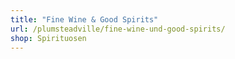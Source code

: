 ```yaml
---
title: "Fine Wine & Good Spirits"
url: /plumsteadville/fine-wine-und-good-spirits/
shop: Spirituosen
---
```

